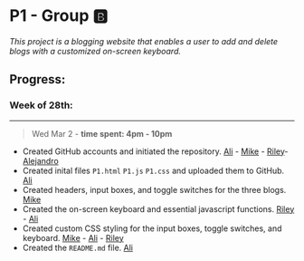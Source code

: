 # P1 - Group 🅱️
*This project is a blogging website that enables a user to add and delete blogs with a customized on-screen keyboard.*

## **Progress:** 
### Week of 28th:
---
> Wed Mar 2 - **time spent: 4pm - 10pm**
- Created GitHub accounts and initiated the repository.
[Ali](https://github.com/ali-alhusseini) -
[Mike](https://github.com/miikewarren8) -
[Riley](https://github.com/R0keefe)-
[Alejandro](https://github.com/ale1907)
- Created inital files `P1.html` `P1.js` `P1.css` and uploaded them to GitHub.
[Ali](https://github.com/ali-alhusseini)
- Created headers, input boxes, and toggle switches for the three blogs.
[Mike](https://github.com/miikewarren8)
- Created the on-screen keyboard and essential javascript functions.
[Riley](https://github.com/R0keefe) - [Ali](https://github.com/ali-alhusseini)
- Created custom CSS styling for the input boxes, toggle switches, and keyboard.
[Mike](https://github.com/miikewarren8) - [Ali](https://github.com/ali-alhusseini) - [Riley](https://github.com/R0keefe)
- Created the `README.md` file.
[Ali](https://github.com/ali-alhusseini)